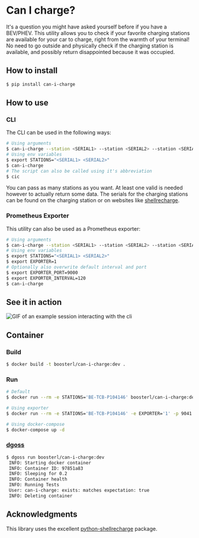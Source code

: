 # Can I charge?

It's a question you might have asked yourself before if you have a BEV/PHEV.
This utility allows you to check if your favorite charging stations are available
for your car to charge, right from the warmth of your terminal! No need to go
outside and physically check if the charging station is available, and possibly
return disappointed because it was occupied.

## How to install

```bash
$ pip install can-i-charge
```

## How to use

### CLI

The CLI can be used in the following ways:

```bash
# Using arguments
$ can-i-charge --station <SERIAL1> --station <SERIAL2> --station <SERIAL3>
# Using env variables
$ export STATIONS="<SERIAL1> <SERIAL2>"
$ can-i-charge
# The script can also be called using it's abbreviation
$ cic
```

You can pass as many stations as you want. At least one valid is needed however
to actually return some data. The serials for the charging stations can be found
on the charging station or on websites like [shellrecharge](https://www.shell.co.uk/electric-vehicle-charging/find-an-ev-charge-point.html).

### Prometheus Exporter

This utility can also be used as a Prometheus exporter:

```bash
# Using arguments
$ can-i-charge --station <SERIAL1> --station <SERIAL2> --station <SERIAL3> --exporter --port <default is 9041> --interval <default is 60 seconds>
# Using env variables
$ export STATIONS="<SERIAL1> <SERIAL2>"
$ export EXPORTER=1
# Optionally also overwrite default interval and port
$ export EXPORTER_PORT=9000
$ export EXPORTER_INTERVAL=120
$ can-i-charge
```

## See it in action

![GIF of an example session interacting with the cli](demo.gif)

## Container

### Build
```bash
$ docker build -t boosterl/can-i-charge:dev .
```

### Run
```bash
# Default
$ docker run --rm -e STATIONS='BE-TCB-P104146' boosterl/can-i-charge:dev

# Using exporter
$ docker run --rm -e STATIONS='BE-TCB-P104146' -e EXPORTER='1' -p 9041:9041 boosterl/can-i-charge:dev

# Using docker-compose
$ docker-compose up -d
```

### [dgoss](https://github.com/goss-org/goss/blob/master/extras/dgoss/README.md)
```bash
$ dgoss run boosterl/can-i-charge:dev
 INFO: Starting docker container
 INFO: Container ID: 97851a83
 INFO: Sleeping for 0.2
 INFO: Container health
 INFO: Running Tests
 User: can-i-charge: exists: matches expectation: true
 INFO: Deleting container
```

## Acknowledgments

This library uses the excellent [python-shellrecharge](https://github.com/cyberjunky/python-shellrecharge) package.
